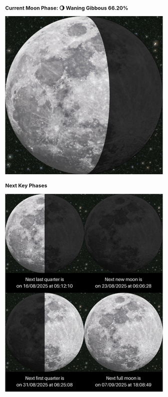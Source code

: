 ### Current Moon Phase: 🌖 Waning Gibbous 66.20%
![Moon Phase](moonphase.png)
### Next Key Phases
![Gallery](gallery.png)